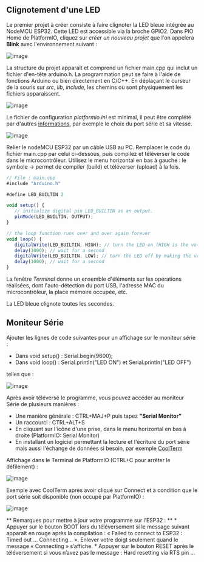 ## Clignotement d'une LED
Le premier projet à créer consiste à faire clignoter la LED bleue intégrée au NodeMCU ESP32. Cette LED est accessible via la broche GPIO2.
Dans PIO Home de PlatformIO, cliquez sur *créer un nouveau projet* que l'on appelera **Blink** avec l'environnement suivant :

![image](https://user-images.githubusercontent.com/44494044/129606840-9d5abecb-120b-45d4-a21a-8cd879871337.png)

La structure du projet apparaît et comprend un fichier main.cpp qui inclut un fichier d'en-tête arduino.h. La programmation peut se faire à l'aide de fonctions Arduino ou bien directement en C/C++. En déplaçant le curseur de la souris sur *src*, *lib*, *include*, les chemins où sont physiquement les fichiers apparaissent.

![image](https://user-images.githubusercontent.com/44494044/129608080-95bd2d23-cbab-4f1a-bfae-894688d0c3d2.png)

Le fichier de configuration *platformio.ini* est minimal, il peut être complété par d'autres [informations](https://docs.platformio.org/en/latest/projectconf/section_env.html#projectconf-section-env), par exemple le choix du port série et sa vitesse.

![image](https://user-images.githubusercontent.com/44494044/129608268-a71aae94-071e-4ac2-b07b-063fc8d60ac1.png)

Relier le nodeMCU ESP32 par un câble USB au PC. Remplacer le code du fichier main.cpp par celui ci-dessous, puis compilez et téléverser le code dans le microcontrôleur. Utilisez le menu horizontal en bas à gauche : le symbole -> permet de compiler (build) et téléverser (upload) à la fois.

```javascript
// File : main.cpp
#include "Arduino.h"

#define LED_BUILTIN 2

void setup() {
   // initialize digital pin LED_BUILTIN as an output.
   pinMode(LED_BUILTIN, OUTPUT);
}

// the loop function runs over and over again forever
void loop() {
   digitalWrite(LED_BUILTIN, HIGH); // turn the LED on (HIGH is the voltage level)
   delay(1000); // wait for a second
   digitalWrite(LED_BUILTIN, LOW); // turn the LED off by making the voltage LOW
   delay(1000); // wait for a second
}
```

La fenêtre *Terminal* donne un ensemble d'éléments sur les opérations réalisées, dont l'auto-détection du port USB, l'adresse MAC du microcontrôleur, la place mémoire occupée, etc.

La LED bleue clignote toutes les secondes.

## Moniteur Série

Ajouter les lignes de code suivantes pour un affichage sur le moniteur série :
* Dans void setup() : Serial.begin(9600);
* Dans void loop() : Serial.println("LED ON") et Serial.println("LED OFF")

telles que :

![image](https://user-images.githubusercontent.com/44494044/129707376-b99a7d75-e15a-4a20-a2a6-90f89ffd6d16.png)

Après avoir téléversé le programme, vous pouvez accéder au moniteur Série de plusieurs manières :
* Une manière générale : CTRL+MAJ+P puis tapez **"Serial Monitor"**
* Un raccourci : CTRL+ALT+S
* En cliquant sur l'icône d'une prise, dans le menu horizontal en bas à droite (PlatformIO: Serial Monitor)
* En installant un logiciel permettant la lecture et l'écriture du port série mais aussi l'échange de données si besoin, par exemple [CoolTerm](https://coolterm.en.lo4d.com/windows#screenshot_header)

Affichage dans le Terminal de PlatformIO (CTRL+C pour arrêter le défilement) :

![image](https://user-images.githubusercontent.com/44494044/129723807-01d1041f-6c90-4a96-9f2a-ec31e0f1e072.png)

Exemple avec CoolTerm après avoir cliqué sur Connect et à condition que le port série soit disponible (non occupé par PlatformIO) :

![image](https://user-images.githubusercontent.com/44494044/129723114-e365d11e-cac4-40b6-be6a-7520f17f96c4.png)

** Remarques pour mettre à jour votre programme sur l’ESP32 : **
    * Appuyer sur le bouton BOOT lors du téléversement si le message suivant apparaît en rouge après la compilation : « Failed to connect to ESP32 : Timed out … Connecting… ». Enlever votre doigt seulement quand le message « Connecting » s’affiche.
    * Appuyer sur le bouton RESET après le téléversement si vous n’avez pas le message : 
Hard resetting via RTS pin …


 
 
